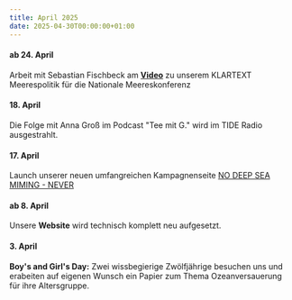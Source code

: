 ```yaml
---
title: April 2025
date: 2025-04-30T00:00:00+01:00
---
```

#### **ab 24. April**

Arbeit mit Sebastian Fischbeck am <a href="https://youtu.be/hCDAjBKL_Bg" target="_blank" rel="noopener"><strong>Video</strong></a> zu unserem KLARTEXT Meerespolitik für die Nationale Meereskonferenz

#### **18\. April**

Die Folge mit Anna Groß im Podcast "Tee mit G." wird im TIDE Radio ausgestrahlt.

#### **17\. April**

Launch unserer neuen umfangreichen Kampagnenseite <a href="https://tiefsee.deepwave.org/" target="_blank" rel="noopener">NO DEEP SEA MIMING - NEVER</a>

#### **ab 8. April**

Unsere **Website** wird technisch komplett neu aufgesetzt.

#### **3\. April**

**Boy's and Girl's Day:**  Zwei wissbegierige Zwölfjährige besuchen uns und erabeiten auf eigenen Wunsch ein Papier zum Thema Ozeanversauerung für ihre Altersgruppe.